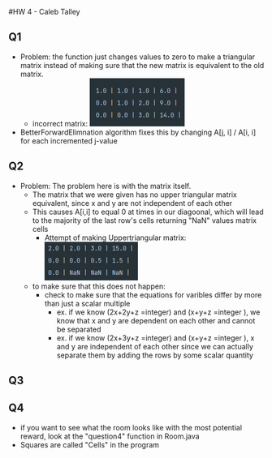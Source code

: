#HW 4 - Caleb Talley

## Q1
- Problem: the function just changes values to zero to make a triangular matrix instead of making sure that the new matrix is equivalent to the old matrix.
  - incorrect matrix: ![img.png](img.png)
- BetterForwardElimnation algorithm fixes this by changing A[j, i] / A[i, i] for each incremented j-value
## Q2
- Problem: The problem here is with the matrix itself.  
  - The matrix that we were given has no upper triangular matrix equivalent, since x and y are not independent of each other
  - This causes A[i,i] to equal 0 at times in our diagoonal, which will lead to the majority of the last row's cells  returning "NaN" values matrix cells
    - Attempt of making Uppertriangular matrix: ![img_1.png](img_1.png)
  - to make sure that this does not happen: 
    - check to make sure that the equations for varibles differ by more than just a scalar multiple
      - ex. if we know (2x+2y+z =integer) and (x+y+z =integer ), we know that x and y are dependent on each other and cannot be separated
      - ex. if we know (2x+3y+z =integer) and (x+y+z =integer ), x and y are independent of each other since we can actually separate them by adding the rows by some scalar quantity
## Q3
## Q4
- if you want to see what the room looks like with the most potential reward, look at the "question4" function in Room.java
- Squares are called "Cells" in the program

